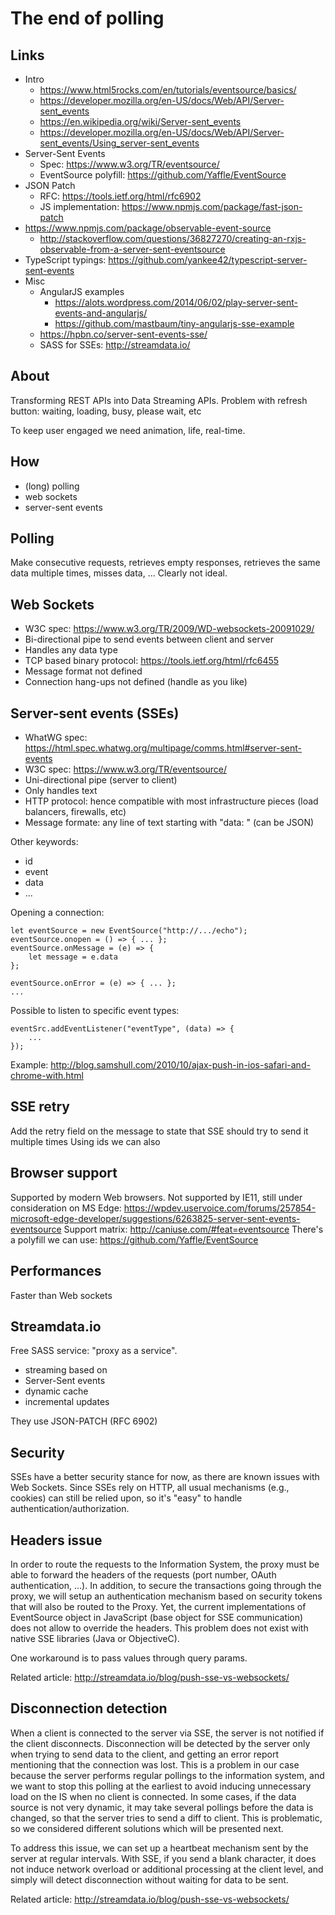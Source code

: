 # The end of polling

## Links
* Intro
  * https://www.html5rocks.com/en/tutorials/eventsource/basics/
  * https://developer.mozilla.org/en-US/docs/Web/API/Server-sent_events
  * https://en.wikipedia.org/wiki/Server-sent_events
  * https://developer.mozilla.org/en-US/docs/Web/API/Server-sent_events/Using_server-sent_events
* Server-Sent Events
  * Spec: https://www.w3.org/TR/eventsource/
  * EventSource polyfill: https://github.com/Yaffle/EventSource
* JSON Patch
  * RFC: https://tools.ietf.org/html/rfc6902
  * JS implementation: https://www.npmjs.com/package/fast-json-patch
* https://www.npmjs.com/package/observable-event-source
  * http://stackoverflow.com/questions/36827270/creating-an-rxjs-observable-from-a-server-sent-eventsource
* TypeScript typings: https://github.com/yankee42/typescript-server-sent-events
* Misc
  * AngularJS examples
    * https://alots.wordpress.com/2014/06/02/play-server-sent-events-and-angularjs/
    * https://github.com/mastbaum/tiny-angularjs-sse-example
  * https://hpbn.co/server-sent-events-sse/
  * SASS for SSEs: http://streamdata.io/

## About
Transforming REST APIs into Data Streaming APIs.
Problem with refresh button: waiting, loading, busy, please wait, etc

To keep user engaged we need animation, life, real-time.

## How
* (long) polling
* web sockets
* server-sent events

## Polling
Make consecutive requests, retrieves empty responses, retrieves the same data multiple times, misses data, ...
Clearly not ideal.

## Web Sockets
* W3C spec: https://www.w3.org/TR/2009/WD-websockets-20091029/
* Bi-directional pipe to send events between client and server
* Handles any data type
* TCP based binary protocol: https://tools.ietf.org/html/rfc6455
* Message format not defined
* Connection hang-ups not defined (handle as you like)

## Server-sent events (SSEs)
* WhatWG spec: https://html.spec.whatwg.org/multipage/comms.html#server-sent-events
* W3C spec: https://www.w3.org/TR/eventsource/
* Uni-directional pipe (server to client)
* Only handles text
* HTTP protocol: hence compatible with most infrastructure pieces (load balancers, firewalls, etc)
* Message formate: any line of text starting with "data: " (can be JSON)

Other keywords:
* id
* event
* data
* ...

Opening a connection:
```
let eventSource = new EventSource("http://.../echo");
eventSource.onopen = () => { ... };
eventSource.onMessage = (e) => { 
    let message = e.data
};

eventSource.onError = (e) => { ... };
...
```

Possible to listen to specific event types:
```
eventSrc.addEventListener("eventType", (data) => {
    ...
});
```

Example: http://blog.samshull.com/2010/10/ajax-push-in-ios-safari-and-chrome-with.html

## SSE retry
Add the retry field on the message to state that SSE should try to send it multiple times
Using ids we can also 

## Browser support
Supported by modern Web browsers. Not supported by IE11, still under consideration on MS Edge: https://wpdev.uservoice.com/forums/257854-microsoft-edge-developer/suggestions/6263825-server-sent-events-eventsource
Support matrix: http://caniuse.com/#feat=eventsource
There's a polyfill we can use: https://github.com/Yaffle/EventSource

## Performances
Faster than Web sockets

## Streamdata.io
Free SASS service: "proxy as a service".

* streaming based on
* Server-Sent events
* dynamic cache
* incremental updates

They use JSON-PATCH (RFC 6902)

## Security
SSEs have a better security stance for now, as there are known issues with Web Sockets. Since SSEs rely on HTTP, all usual mechanisms (e.g., cookies) can still be relied upon, so it's "easy" to handle authentication/authorization.

## Headers issue
In order to route the requests to the Information System, the proxy must be able to forward the headers of the requests (port number, OAuth authentication, …). In addition, to secure the transactions going through the proxy, we will setup an authentication mechanism based on security tokens that will also be routed to the Proxy.
Yet, the current implementations of EventSource object in JavaScript (base object for SSE communication) does not allow to override the headers. This problem does not exist with native SSE libraries (Java or ObjectiveC).

One workaround is to pass values through query params.

Related article: http://streamdata.io/blog/push-sse-vs-websockets/

## Disconnection detection
When a client is connected to the server via SSE, the server is not notified if the client disconnects. Disconnection will be detected by the server only when trying to send data to the client, and getting an error report mentioning that the connection was lost.
This is a problem in our case because the server performs regular pollings to the information system, and we want to stop this polling at the earliest to avoid inducing unnecessary load on the IS when no client is connected. In some cases, if the data source is not very dynamic, it may take several pollings before the data is changed, so that the server tries to send a diff to client.
This is problematic, so we considered different solutions which will be presented next.

To address this issue, we can set up a heartbeat mechanism sent by the server at regular intervals. With SSE, if you send a blank character, it does not induce network overload or additional processing at the client level, and simply will detect disconnection without waiting for data to be sent.

Related article: http://streamdata.io/blog/push-sse-vs-websockets/